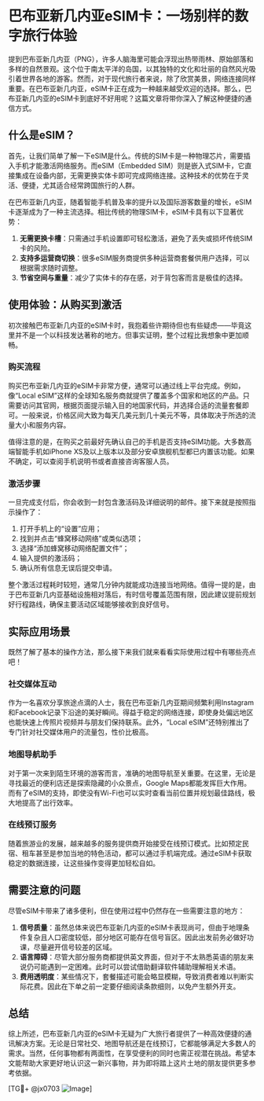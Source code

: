 # 巴布亚新几内亚eSIM卡：一场别样的数字旅行体验

提到巴布亚新几内亚（PNG），许多人脑海里可能会浮现出热带雨林、原始部落和多样的自然景观。这个位于南太平洋的岛国，以其独特的文化和壮丽的自然风光吸引着世界各地的游客。然而，对于现代旅行者来说，除了欣赏美景，网络连接同样重要。在巴布亚新几内亚，eSIM卡正在成为一种越来越受欢迎的选择。那么，巴布亚新几内亚的eSIM卡到底好不好用呢？这篇文章将带你深入了解这种便捷的通信方式。

## 什么是eSIM？

首先，让我们简单了解一下eSIM是什么。传统的SIM卡是一种物理芯片，需要插入手机才能激活网络服务。而eSIM（Embedded SIM）则是嵌入式SIM卡，它直接集成在设备内部，无需更换实体卡即可完成网络连接。这种技术的优势在于灵活、便捷，尤其适合经常跨国旅行的人群。

在巴布亚新几内亚，随着智能手机普及率的提升以及国际游客数量的增长，eSIM卡逐渐成为了一种主流选择。相比传统的物理SIM卡，eSIM卡具有以下显著优势：

1. **无需更换卡槽**：只需通过手机设置即可轻松激活，避免了丢失或损坏传统SIM卡的风险。
2. **支持多运营商切换**：很多eSIM服务商提供多种运营商套餐供用户选择，可以根据需求随时调整。
3. **节省空间与重量**：减少了实体卡的存在感，对于背包客而言是极佳的选择。

## 使用体验：从购买到激活

初次接触巴布亚新几内亚的eSIM卡时，我抱着些许期待但也有些疑虑——毕竟这里并不是一个以科技发达著称的地方。但事实证明，整个过程比我想象中更加顺畅。

### 购买流程

购买巴布亚新几内亚的eSIM卡非常方便，通常可以通过线上平台完成。例如，像“Local eSIM”这样的全球知名服务商就提供了覆盖多个国家和地区的产品。只需要访问其官网，根据页面提示输入目的地国家代码，并选择合适的流量套餐即可。一般来说，价格区间大致为每天几美元到几十美元不等，具体取决于所选的流量大小和服务内容。

值得注意的是，在购买之前最好先确认自己的手机是否支持eSIM功能。大多数高端智能手机如iPhone XS及以上版本以及部分安卓旗舰机型都已内置该功能。如果不确定，可以查阅手机说明书或者直接咨询客服人员。

### 激活步骤

一旦完成支付后，你会收到一封包含激活码及详细说明的邮件。接下来就是按照指示操作了：

1. 打开手机上的“设置”应用；
2. 找到并点击“蜂窝移动网络”或类似选项；
3. 选择“添加蜂窝移动网络配置文件”；
4. 输入提供的激活码；
5. 确认所有信息无误后提交申请。

整个激活过程耗时较短，通常几分钟内就能成功连接当地网络。值得一提的是，由于巴布亚新几内亚基础设施相对落后，有时信号覆盖范围有限，因此建议提前规划好行程路线，确保主要活动区域能够接收到良好信号。

## 实际应用场景

既然了解了基本的操作方法，那么接下来我们就来看看实际使用过程中有哪些亮点吧！

### 社交媒体互动

作为一名喜欢分享旅途点滴的人士，我在巴布亚新几内亚期间频繁利用Instagram和Facebook记录下沿途的美好瞬间。得益于稳定的网络连接，即使身处偏远地区也能快速上传照片视频并与朋友们保持联系。此外，“Local eSIM”还特别推出了专门针对社交媒体用户的流量包，性价比极高。

### 地图导航助手

对于第一次来到陌生环境的游客而言，准确的地图导航至关重要。在这里，无论是寻找最近的便利店还是探索隐藏的小众景点，Google Maps都能发挥巨大作用。而有了eSIM的支持，即使没有Wi-Fi也可以实时查看当前位置并规划最佳路线，极大地提高了出行效率。

### 在线预订服务

随着旅游业的发展，越来越多的服务提供商开始接受在线预订模式。比如预定民宿、租车甚至是参加当地的特色活动，都可以通过手机端完成。通过eSIM卡获取稳定的数据连接，让这些操作变得更加轻松自如。

## 需要注意的问题

尽管eSIM卡带来了诸多便利，但在使用过程中仍然存在一些需要注意的地方：

1. **信号质量**：虽然总体来说巴布亚新几内亚的eSIM卡表现尚可，但由于地理条件复杂且人口密度较低，部分地区可能存在信号盲区。因此出发前务必做好功课，尽量避开信号较差的区域。
2. **语言障碍**：尽管大部分服务商都提供英文界面，但对于不太熟悉英语的朋友来说仍可能遇到一定困难。此时可以尝试借助翻译软件辅助理解相关术语。
3. **费用透明度**：某些情况下，套餐描述可能会略显模糊，导致消费者难以判断实际花费。因此在下单之前一定要仔细阅读条款细则，以免产生额外开支。

## 总结

综上所述，巴布亚新几内亚的eSIM卡无疑为广大旅行者提供了一种高效便捷的通讯解决方案。无论是日常社交、地图导航还是在线预订，它都能够满足大多数人的需求。当然，任何事物都有两面性，在享受便利的同时也需正视潜在挑战。希望本文能帮助大家更好地认识这一新兴事物，并为即将踏上这片土地的朋友提供更多参考依据。

[TG💪+ @jx0703 ![Image](https://github.com/user-attachments/assets/dbca1d08-cadb-493c-b0ec-ad6f7a83f270)]